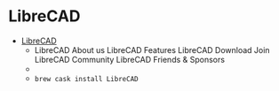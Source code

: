 # LibreCAD
- [LibreCAD](https://librecad.org/)
  -  LibreCAD About us LibreCAD Features LibreCAD Download Join LibreCAD Community LibreCAD Friends & Sponsors
  - 
  - `brew cask install LibreCAD`
